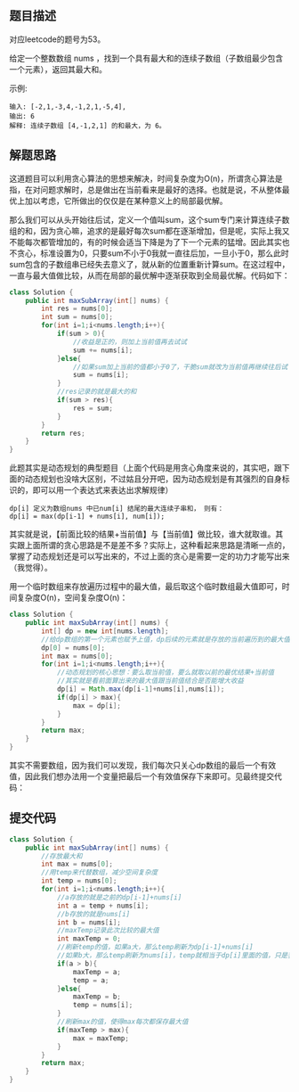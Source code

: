 ## 题目描述
对应leetcode的题号为53。

给定一个整数数组 nums ，找到一个具有最大和的连续子数组（子数组最少包含一个元素），返回其最大和。

示例:


```
输入: [-2,1,-3,4,-1,2,1,-5,4],
输出: 6
解释: 连续子数组 [4,-1,2,1] 的和最大，为 6。
```



## 解题思路

这道题目可以利用贪心算法的思想来解决，时间复杂度为O(n)，所谓贪心算法是指，在对问题求解时，总是做出在当前看来是最好的选择。也就是说，不从整体最优上加以考虑，它所做出的仅仅是在某种意义上的局部最优解。

那么我们可以从头开始往后试，定义一个值叫sum，这个sum专门来计算连续子数组的和，因为贪心嘛，追求的是最好每次sum都在逐渐增加，但是呢，实际上我又不能每次都管增加的，有的时候会适当下降是为了下一个元素的猛增。因此其实也不贪心，标准设置为0，只要sum不小于0我就一直往后加，一旦小于0，那么此时sum包含的子数组串已经失去意义了，就从新的位置重新计算sum。在这过程中，一直与最大值做比较，从而在局部的最优解中逐渐获取到全局最优解。代码如下：


```java
class Solution {
    public int maxSubArray(int[] nums) {
        int res = nums[0];
        int sum = nums[0];
        for(int i=1;i<nums.length;i++){
            if(sum > 0){
                //收益是正的，则加上当前值再去试试
                sum += nums[i];
            }else{
                //如果sum加上当前的值都小于0了，干脆sum就改为当前值再继续往后试
                sum = nums[i];
            }
            //res记录的就是最大的和
            if(sum > res){
                res = sum;
            }
        }
        return res;
    }
}
```

此题其实是动态规划的典型题目（上面个代码是用贪心角度来说的，其实吧，跟下面的动态规划也没啥大区别，不过姑且分开吧，因为动态规划是有其强烈的自身标识的，即可以用一个表达式来表达出求解规律）


```
dp[i] 定义为数组nums 中已num[i] 结尾的最大连续子串和， 则有：
dp[i] = max(dp[i-1] + nums[i], num[i]);
```

其实就是说，【前面比较的结果+当前值】与【当前值】做比较，谁大就取谁。其实跟上面所谓的贪心思路是不是差不多？实际上，这种看起来思路是清晰一点的，掌握了动态规划还是可以写出来的，不过上面的贪心是需要一定的功力才能写出来（我觉得）。

用一个临时数组来存放遍历过程中的最大值，最后取这个临时数组最大值即可，时间复杂度O(n)，空间复杂度O(n)：

```java
class Solution {
    public int maxSubArray(int[] nums) {
        int[] dp = new int[nums.length];
        //给dp数组的第一个元素也赋予上值，dp后续的元素就是存放的当前遍历到的最大值
        dp[0] = nums[0];
        int max = nums[0];
        for(int i=1;i<nums.length;i++){
            //动态规划的核心思想：要么取当前值，要么就取以前的最优结果+当前值
            //其实就是看前面算出来的最大值跟当前值结合是否能增大收益
            dp[i] = Math.max(dp[i-1]+nums[i],nums[i]);
            if(dp[i] > max){
                max = dp[i];
            }
        }
        return max;
    }
}
```

其实不需要数组，因为我们可以发现，我们每次只关心dp数组的最后一个有效值，因此我们想办法用一个变量把最后一个有效值保存下来即可。见最终提交代码：

## 提交代码

```java
class Solution {
    public int maxSubArray(int[] nums) {
        //存放最大和
        int max = nums[0];
        //用temp来代替数组，减少空间复杂度
        int temp = nums[0];
        for(int i=1;i<nums.length;i++){
            //a存放的就是之前的dp[i-1]+nums[i]
            int a = temp + nums[i];
            //b存放的就是nums[i]
            int b = nums[i];
            //maxTemp记录此次比较的最大值
            int maxTemp = 0;
            //刷新temp的值，如果a大，那么temp刷新为dp[i-1]+nums[i]
            //如果b大，那么temp刷新为nums[i]，temp就相当于dp[i]里面的值，只是我们不关心i之前的值了，所以只要存下dp[i]的值就够了
            if(a > b){
                maxTemp = a;
                temp = a;
            }else{
                maxTemp = b;
                temp = nums[i];
            }
            //刷新max的值，使得max每次都保存最大值
            if(maxTemp > max){
                max = maxTemp;
            }
        } 
        return max;
    }
}
```
